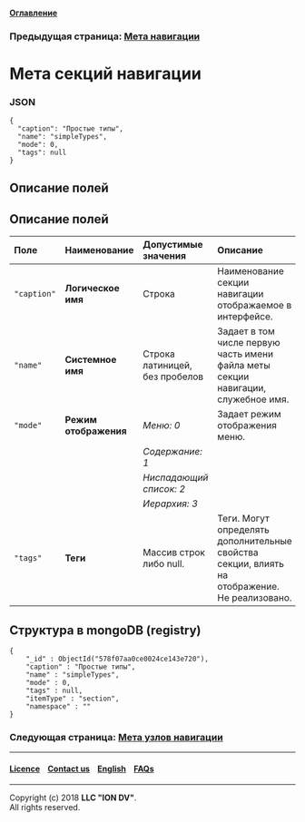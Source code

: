 #### [Оглавление](/docs/ru/index.md)

### Предыдущая страница: [Мета навигации](/docs/ru/2_system_description/metadata_structure/meta_navigation/meta_navigation.md)

# Мета секций навигации

### JSON
```
{
  "caption": "Простые типы",
  "name": "simpleTypes",
  "mode": 0,
  "tags": null
}

```
## Описание полей

## Описание полей

| Поле            | Наименование  | Допустимые значения           | Описание 
|:----------------|:----------------------|:------------------------------|:-----------
|`"caption"`      | **Логическое имя**    | Строка                        | Наименование секции навигации отображаемое в интерфейсе.                    
| `"name"`        | **Системное имя**     | Строка латиницей, без пробелов| Задает в том числе первую часть имени файла меты секции навигации, служебное имя.  
| `"mode"`        | **Режим отображения** | _Меню: 0_                     | Задает режим отображения меню.   
|                 |                       | _Содержание: 1_               |                                  
|                 |                       | _Ниспадающий список: 2_       |                                  
|                 |                       | _Иерархия: 3_                 |                                  
| `"tags"`        | **Теги**              | Массив строк либо null.       | Теги. Могут определять дополнительные свойства секции, влиять на отображение. Не реализовано.   

## Структура в mongoDB (registry)

```
{
    "_id" : ObjectId("578f07aa0ce0024ce143e720"),
    "caption" : "Простые типы",
    "name" : "simpleTypes",
    "mode" : 0,
    "tags" : null,
    "itemType" : "section",
    "namespace" : ""
}
```

### Следующая страница: [Мета узлов навигации](/docs/ru/2_system_description/metadata_structure/meta_navigation/navigation_nodes.md)

--------------------------------------------------------------------------  


 #### [Licence](/LICENSE) &ensp;  [Contact us](https://iondv.com) &ensp;  [English](/docs/en/2_system_description/metadata_structure/meta_navigation/navigation_section.md)   &ensp; [FAQs](/faqs.md)  <div><img src="https://mc.iondv.com/watch/local/docs/framework" style="position:absolute; left:-9999px;" height=1 width=1 alt="iondv metrics"></div>         



--------------------------------------------------------------------------  

Copyright (c) 2018 **LLC "ION DV"**.  
All rights reserved. 